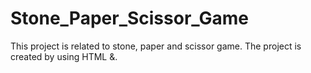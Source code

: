 # Stone_Paper_Scissor_Game
This project is related to stone, paper and scissor game.
The project is created by using HTML &.
